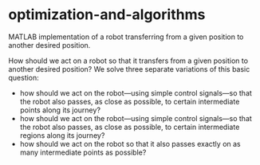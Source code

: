 # optimization-and-algorithms
MATLAB implementation of a robot transferring from a given position to another desired position. 

How should we act on a robot so that it transfers from a given position to another desired position?
We solve three separate variations of this basic question:
* how should we act on the robot—using simple control signals—so that the
robot also passes, as close as possible, to certain intermediate points along its journey?
* how should we act on the robot—using simple control signals—so that the
robot also passes, as close as possible, to certain intermediate regions along its journey?
* how should we act on the robot so that it also passes exactly on as many intermediate points as possible?

